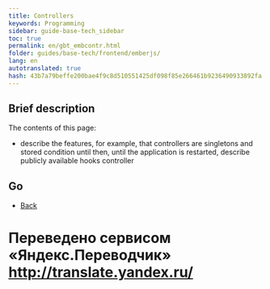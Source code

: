 ```yaml
--- 
title: Controllers 
keywords: Programming 
sidebar: guide-base-tech_sidebar 
toc: true 
permalink: en/gbt_embcontr.html 
folder: guides/base-tech/frontend/emberjs/ 
lang: en 
autotranslated: true 
hash: 43b7a79beffe200bae4f9c8d510551425df098f85e266461b9236490933892fa 
--- 
```


## Brief description 

The contents of this page: 

* describe the features, for example, that controllers are singletons and stored condition until then, until the application is restarted, describe publicly available hooks controller 

## Go 

* [Back](gbt_emberjs.html)


 # Переведено сервисом «Яндекс.Переводчик» http://translate.yandex.ru/
